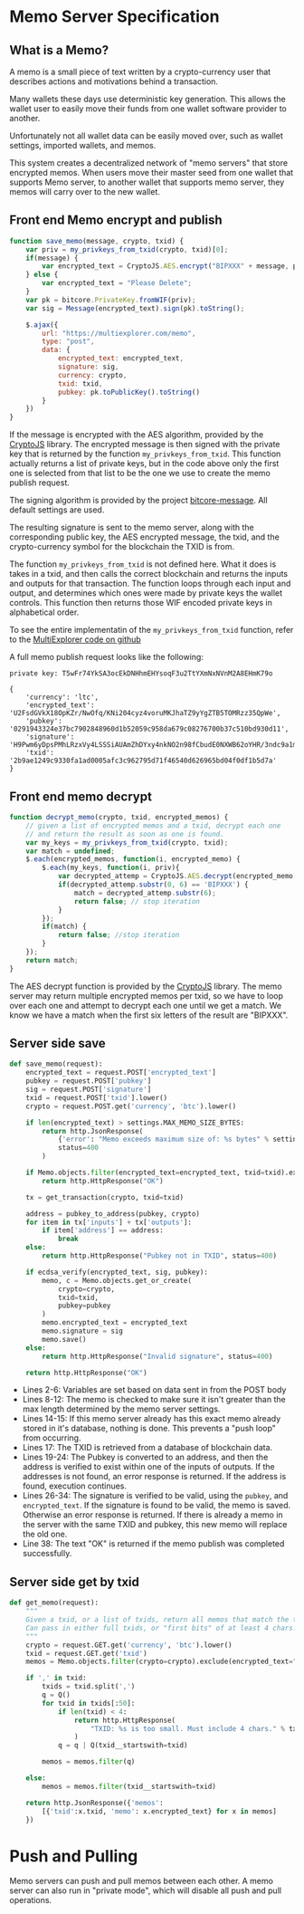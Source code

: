 # Memo Server Specification

## What is a Memo?

A memo is a small piece of text written by a crypto-currency user that describes
actions and motivations behind a transaction.

Many wallets these days use deterministic key generation. This allows the wallet user
to easily move their funds from one wallet software provider to another.

Unfortunately not all wallet data can be easily moved over, such as wallet settings,
imported wallets, and memos.

This system creates a decentralized network of "memo servers" that store encrypted memos.
When users move their master seed from one wallet that supports Memo server, to another
wallet that supports memo server, they memos will carry over to the new wallet.

## Front end Memo encrypt and publish

```javascript
function save_memo(message, crypto, txid) {
    var priv = my_privkeys_from_txid(crypto, txid)[0];
    if(message) {
        var encrypted_text = CryptoJS.AES.encrypt("BIPXXX" + message, priv).toString();
    } else {
        var encrypted_text = "Please Delete";
    }
    var pk = bitcore.PrivateKey.fromWIF(priv);
    var sig = Message(encrypted_text).sign(pk).toString();

    $.ajax({
        url: "https://multiexplorer.com/memo",
        type: "post",
        data: {
            encrypted_text: encrypted_text,
            signature: sig,
            currency: crypto,
            txid: txid,
            pubkey: pk.toPublicKey().toString()
        }
    })
}
```

If the message is encrypted with the AES algorithm, provided by the [CryptoJS](https://github.com/brix/crypto-js)
library. The encrypted message is then signed with the private key that is returned by
the function `my_privkeys_from_txid`. This function actually returns a list of
private keys, but in the code above only the first one is selected from that list
to be the one we use to create the memo publish request.

The signing algorithm is provided by the project [bitcore-message](https://github.com/bitpay/bitcore-message). All default
settings are used.

The resulting signature is sent to the memo server, along with the corresponding
public key, the AES encrypted message, the txid, and the crypto-currency symbol for
the blockchain the TXID is from.

The function `my_privkeys_from_txid` is not defined here. What it does is takes in a
txid, and then calls the correct blockchain and returns the inputs and outputs for that
transaction. The function loops through each input and output, and determines which ones
were made by private keys the wallet controls. This function then returns those
WIF encoded private keys in alphabetical order.

To see the entire implementatin of the `my_privkeys_from_txid` function, refer
to the [MultiExplorer code on github](https://github.com/priestc/MultiExplorer/blob/716a17b159e1fe2e99ee9bf5bcd5461860a71f68/multiexplorer/wallet/static/wallet.js#L918)

A full memo publish request looks like the following:

    private key: T5wFr74YkSA3ocEkDNHhmEHYsoqF3u2TtYXmNxNVnM2A8EHmK79o

    {
        'currency': 'ltc',
        'encrypted_text': 'U2FsdGVkX18OpKZr/NwOfq/KNi204cyz4voruMKJhaTZ9yYgZTB5TOMRzz35QpWe',
        'pubkey': '0291943324e37bc7902848960d1b52059c958da679c08276700b37c510bd930d11',
        'signature': 'H9Pwm6yDpsPMhLRzxVy4LSSSiAUAmZhDYxy4nkNO2n98fCbudE0NXWB62oYHR/3ndc9a1mcgCK8UUfpKNnRIqmE=',
        'txid': '2b9ae1249c9330fa1ad0005afc3c962795d71f46540d626965bd04f0df1b5d7a'
    }

## Front end memo decrypt

```javascript
function decrypt_memo(crypto, txid, encrypted_memos) {
    // given a list of encrypted memos and a txid, decrypt each one
    // and return the result as soon as one is found.
    var my_keys = my_privkeys_from_txid(crypto, txid);
    var match = undefined;
    $.each(encrypted_memos, function(i, encrypted_memo) {
        $.each(my_keys, function(i, priv){
            var decrypted_attemp = CryptoJS.AES.decrypt(encrypted_memo, priv).toString(CryptoJS.enc.Utf8);
            if(decrypted_attemp.substr(0, 6) == 'BIPXXX') {
                match = decrypted_attemp.substr(6);
                return false; // stop iteration
            }
        });
        if(match) {
            return false; //stop iteration
        }
    });
    return match;
}
```

The AES decrypt function is provided by the [CryptoJS](https://github.com/brix/crypto-js) library. The memo server may
return multiple encrypted memos per txid, so we have to loop over each one and
attempt to decrypt each one until we get a match. We know we have a match when
the first six letters of the result are "BIPXXX".

## Server side save

```python
def save_memo(request):
    encrypted_text = request.POST['encrypted_text']
    pubkey = request.POST['pubkey']
    sig = request.POST['signature']
    txid = request.POST['txid'].lower()
    crypto = request.POST.get('currency', 'btc').lower()

    if len(encrypted_text) > settings.MAX_MEMO_SIZE_BYTES:
        return http.JsonResponse(
            {'error': "Memo exceeds maximum size of: %s bytes" % settings.MAX_MEMO_SIZE_BYTES},
            status=400
        )

    if Memo.objects.filter(encrypted_text=encrypted_text, txid=txid).exists():
        return http.HttpResponse("OK")

    tx = get_transaction(crypto, txid=txid)

    address = pubkey_to_address(pubkey, crypto)
    for item in tx['inputs'] + tx['outputs']:
        if item['address'] == address:
            break
    else:
        return http.HttpResponse("Pubkey not in TXID", status=400)

    if ecdsa_verify(encrypted_text, sig, pubkey):
        memo, c = Memo.objects.get_or_create(
            crypto=crypto,
            txid=txid,
            pubkey=pubkey
        )
        memo.encrypted_text = encrypted_text
        memo.signature = sig
        memo.save()
    else:
        return http.HttpResponse("Invalid signature", status=400)

    return http.HttpResponse("OK")
```

* Lines 2-6: Variables are set based on data sent in from the POST body
* Lines 8-12: The memo is checked to make sure it isn't greater than the max
length determined by the memo server settings.
* Lines 14-15: If this memo server already has this exact memo already stored in it's
database, nothing is done. This prevents a "push loop" from occurring.
* Lines 17: The TXID is retrieved from a database of blockchain data.
* Lines 19-24: The Pubkey is converted to an address, and then the address is verified to
exist within one of the inputs of outputs. If the addresses is not found, an error
response is returned. If the address is found, execution continues.
* Lines 26-34: The signature is verified to be valid, using the `pubkey`, and `encrypted_text`.
If the signature is found to be valid, the memo is saved. Otherwise an error
response is returned. If there is already a memo in the server with the same TXID and
pubkey, this new memo will replace the old one.
* Line 38: The text "OK" is returned if the memo publish was completed successfully.

## Server side get by txid

```python
def get_memo(request):
    """
    Given a txid, or a list of txids, return all memos that match the txid.
    Can pass in either full txids, or "first bits" of at least 4 chars.
    """
    crypto = request.GET.get('currency', 'btc').lower()
    txid = request.GET.get('txid')
    memos = Memo.objects.filter(crypto=crypto).exclude(encrypted_text="Please Delete")

    if ',' in txid:
        txids = txid.split(',')
        q = Q()
        for txid in txids[:50]:
            if len(txid) < 4:
                return http.HttpResponse(
                    "TXID: %s is too small. Must include 4 chars." % txid, status_code=400
                )
            q = q | Q(txid__startswith=txid)

        memos = memos.filter(q)

    else:
        memos = memos.filter(txid__startswith=txid)

    return http.JsonResponse({'memos':
        [{'txid':x.txid, 'memo': x.encrypted_text} for x in memos]
    })
```

# Push and Pulling

Memo servers can push and pull memos between each other. A memo server can
also run in "private mode", which will disable all push and pull operations.
